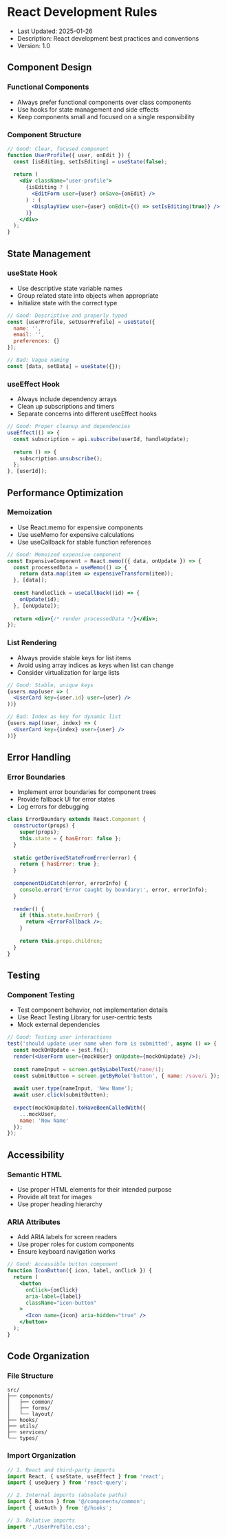 # React Development Rules

- Last Updated: 2025-01-26
- Description: React development best practices and conventions
- Version: 1.0

## Component Design

### Functional Components
- Always prefer functional components over class components
- Use hooks for state management and side effects
- Keep components small and focused on a single responsibility

### Component Structure
```jsx
// Good: Clear, focused component
function UserProfile({ user, onEdit }) {
  const [isEditing, setIsEditing] = useState(false);
  
  return (
    <div className="user-profile">
      {isEditing ? (
        <EditForm user={user} onSave={onEdit} />
      ) : (
        <DisplayView user={user} onEdit={() => setIsEditing(true)} />
      )}
    </div>
  );
}
```

## State Management

### useState Hook
- Use descriptive state variable names
- Group related state into objects when appropriate
- Initialize state with the correct type

```jsx
// Good: Descriptive and properly typed
const [userProfile, setUserProfile] = useState({
  name: '',
  email: '',
  preferences: {}
});

// Bad: Vague naming
const [data, setData] = useState({});
```

### useEffect Hook
- Always include dependency arrays
- Clean up subscriptions and timers
- Separate concerns into different useEffect hooks

```jsx
// Good: Proper cleanup and dependencies
useEffect(() => {
  const subscription = api.subscribe(userId, handleUpdate);
  
  return () => {
    subscription.unsubscribe();
  };
}, [userId]);
```

## Performance Optimization

### Memoization
- Use React.memo for expensive components
- Use useMemo for expensive calculations
- Use useCallback for stable function references

```jsx
// Good: Memoized expensive component
const ExpensiveComponent = React.memo(({ data, onUpdate }) => {
  const processedData = useMemo(() => {
    return data.map(item => expensiveTransform(item));
  }, [data]);
  
  const handleClick = useCallback((id) => {
    onUpdate(id);
  }, [onUpdate]);
  
  return <div>{/* render processedData */}</div>;
});
```

### List Rendering
- Always provide stable keys for list items
- Avoid using array indices as keys when list can change
- Consider virtualization for large lists

```jsx
// Good: Stable, unique keys
{users.map(user => (
  <UserCard key={user.id} user={user} />
))}

// Bad: Index as key for dynamic list
{users.map((user, index) => (
  <UserCard key={index} user={user} />
))}
```

## Error Handling

### Error Boundaries
- Implement error boundaries for component trees
- Provide fallback UI for error states
- Log errors for debugging

```jsx
class ErrorBoundary extends React.Component {
  constructor(props) {
    super(props);
    this.state = { hasError: false };
  }
  
  static getDerivedStateFromError(error) {
    return { hasError: true };
  }
  
  componentDidCatch(error, errorInfo) {
    console.error('Error caught by boundary:', error, errorInfo);
  }
  
  render() {
    if (this.state.hasError) {
      return <ErrorFallback />;
    }
    
    return this.props.children;
  }
}
```

## Testing

### Component Testing
- Test component behavior, not implementation details
- Use React Testing Library for user-centric tests
- Mock external dependencies

```jsx
// Good: Testing user interactions
test('should update user name when form is submitted', async () => {
  const mockOnUpdate = jest.fn();
  render(<UserForm user={mockUser} onUpdate={mockOnUpdate} />);
  
  const nameInput = screen.getByLabelText(/name/i);
  const submitButton = screen.getByRole('button', { name: /save/i });
  
  await user.type(nameInput, 'New Name');
  await user.click(submitButton);
  
  expect(mockOnUpdate).toHaveBeenCalledWith({
    ...mockUser,
    name: 'New Name'
  });
});
```

## Accessibility

### Semantic HTML
- Use proper HTML elements for their intended purpose
- Provide alt text for images
- Use proper heading hierarchy

### ARIA Attributes
- Add ARIA labels for screen readers
- Use proper roles for custom components
- Ensure keyboard navigation works

```jsx
// Good: Accessible button component
function IconButton({ icon, label, onClick }) {
  return (
    <button
      onClick={onClick}
      aria-label={label}
      className="icon-button"
    >
      <Icon name={icon} aria-hidden="true" />
    </button>
  );
}
```

## Code Organization

### File Structure
```
src/
├── components/
│   ├── common/
│   ├── forms/
│   └── layout/
├── hooks/
├── utils/
├── services/
└── types/
```

### Import Organization
```jsx
// 1. React and third-party imports
import React, { useState, useEffect } from 'react';
import { useQuery } from 'react-query';

// 2. Internal imports (absolute paths)
import { Button } from '@/components/common';
import { useAuth } from '@/hooks';

// 3. Relative imports
import './UserProfile.css';
```